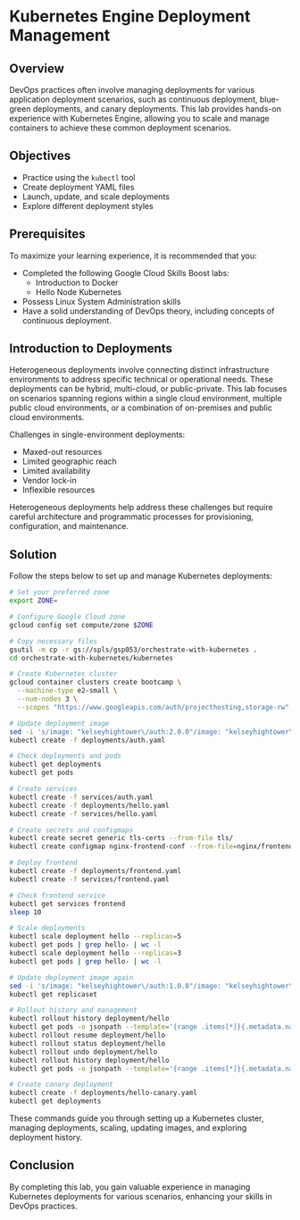 # Kubernetes Engine Deployment Management

## Overview
DevOps practices often involve managing deployments for various application deployment scenarios, such as continuous deployment, blue-green deployments, and canary deployments. This lab provides hands-on experience with Kubernetes Engine, allowing you to scale and manage containers to achieve these common deployment scenarios.

## Objectives
- Practice using the `kubectl` tool
- Create deployment YAML files
- Launch, update, and scale deployments
- Explore different deployment styles

## Prerequisites
To maximize your learning experience, it is recommended that you:
- Completed the following Google Cloud Skills Boost labs:
  - Introduction to Docker
  - Hello Node Kubernetes
- Possess Linux System Administration skills
- Have a solid understanding of DevOps theory, including concepts of continuous deployment.

## Introduction to Deployments
Heterogeneous deployments involve connecting distinct infrastructure environments to address specific technical or operational needs. These deployments can be hybrid, multi-cloud, or public-private. This lab focuses on scenarios spanning regions within a single cloud environment, multiple public cloud environments, or a combination of on-premises and public cloud environments.

Challenges in single-environment deployments:
- Maxed-out resources
- Limited geographic reach
- Limited availability
- Vendor lock-in
- Inflexible resources

Heterogeneous deployments help address these challenges but require careful architecture and programmatic processes for provisioning, configuration, and maintenance.

## Solution
Follow the steps below to set up and manage Kubernetes deployments:

```bash
# Set your preferred zone
export ZONE=

# Configure Google Cloud zone
gcloud config set compute/zone $ZONE

# Copy necessary files
gsutil -m cp -r gs://spls/gsp053/orchestrate-with-kubernetes .
cd orchestrate-with-kubernetes/kubernetes

# Create Kubernetes cluster
gcloud container clusters create bootcamp \
  --machine-type e2-small \
  --num-nodes 3 \
  --scopes "https://www.googleapis.com/auth/projecthosting,storage-rw"

# Update deployment image
sed -i 's/image: "kelseyhightower\/auth:2.0.0"/image: "kelseyhightower\/auth:1.0.0"/' deployments/auth.yaml
kubectl create -f deployments/auth.yaml

# Check deployments and pods
kubectl get deployments
kubectl get pods

# Create services
kubectl create -f services/auth.yaml
kubectl create -f deployments/hello.yaml
kubectl create -f services/hello.yaml

# Create secrets and configmaps
kubectl create secret generic tls-certs --from-file tls/
kubectl create configmap nginx-frontend-conf --from-file=nginx/frontend.conf

# Deploy frontend
kubectl create -f deployments/frontend.yaml
kubectl create -f services/frontend.yaml

# Check frontend service
kubectl get services frontend
sleep 10

# Scale deployments
kubectl scale deployment hello --replicas=5
kubectl get pods | grep hello- | wc -l
kubectl scale deployment hello --replicas=3
kubectl get pods | grep hello- | wc -l

# Update deployment image again
sed -i 's/image: "kelseyhightower\/auth:1.0.0"/image: "kelseyhightower\/auth:2.0.0"/' deployments/hello.yaml
kubectl get replicaset

# Rollout history and management
kubectl rollout history deployment/hello
kubectl get pods -o jsonpath --template='{range .items[*]}{.metadata.name}{"\t"}{"\t"}{.spec.containers[0].image}{"\n"}{end}'
kubectl rollout resume deployment/hello
kubectl rollout status deployment/hello
kubectl rollout undo deployment/hello
kubectl rollout history deployment/hello
kubectl get pods -o jsonpath --template='{range .items[*]}{.metadata.name}{"\t"}{"\t"}{.spec.containers[0].image}{"\n"}{end}'

# Create canary deployment
kubectl create -f deployments/hello-canary.yaml
kubectl get deployments
```

These commands guide you through setting up a Kubernetes cluster, managing deployments, scaling, updating images, and exploring deployment history.

## Conclusion
By completing this lab, you gain valuable experience in managing Kubernetes deployments for various scenarios, enhancing your skills in DevOps practices.